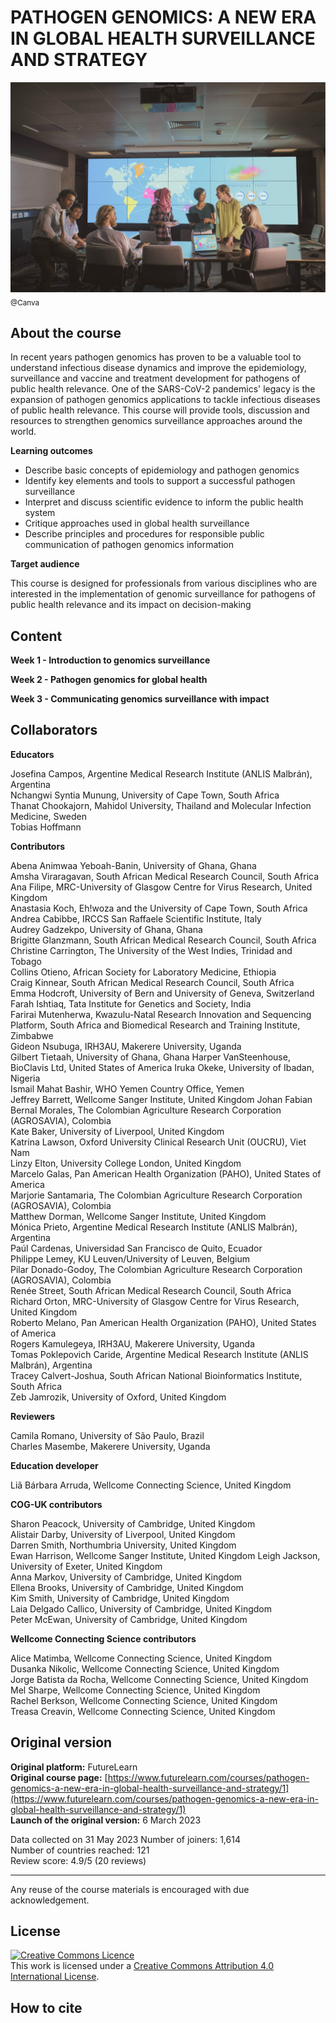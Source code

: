 # PATHOGEN GENOMICS: A NEW ERA IN GLOBAL HEALTH SURVEILLANCE AND STRATEGY

![](images/OC5_cover.jpeg)
<sub>@Canva</sub>

## About the course

In recent years pathogen genomics has proven to be a valuable tool to understand infectious disease dynamics and improve the epidemiology, surveillance and vaccine and treatment development for pathogens of public health relevance. One of the SARS-CoV-2 pandemics' legacy is the expansion of pathogen genomics applications to tackle infectious diseases of public health relevance. This course will provide tools, discussion and resources to strengthen genomics surveillance approaches around the world. 


**Learning outcomes**

* Describe basic concepts of epidemiology and pathogen genomics          
* Identify key elements and tools to support a successful pathogen surveillance           
* Interpret and discuss scientific evidence to inform the public health system          
* Critique approaches used in global health surveillance          
* Describe principles and procedures for responsible public communication of pathogen genomics information            

**Target audience**

This course is designed for professionals from various disciplines who are interested in the implementation of genomic surveillance for pathogens of public health relevance and its impact on decision-making

## Content

**Week 1 - Introduction to genomics surveillance**

**Week 2 - Pathogen genomics for global health**

**Week 3 - Communicating genomics surveillance with impact**         


## Collaborators

**Educators**     

Josefina Campos, Argentine Medical Research Institute (ANLIS Malbrán), Argentina         
Nchangwi Syntia Munung, University of Cape Town, South Africa           
Thanat Chookajorn, Mahidol University, Thailand and Molecular Infection Medicine, Sweden          
Tobias Hoffmann
             
**Contributors**             

Abena Animwaa Yeboah-Banin, University of Ghana, Ghana             
Amsha Viraragavan, South African Medical Research Council, South Africa            
Ana Filipe, MRC-University of Glasgow Centre for Virus Research, United Kingdom            
Anastasia Koch, Eh!woza and the University of Cape Town, South Africa         
Andrea Cabibbe, IRCCS San Raffaele Scientific Institute, Italy          
Audrey Gadzekpo, University of Ghana, Ghana       
Brigitte Glanzmann, South African Medical Research Council, South Africa      
Christine Carrington, The University of the West Indies, Trinidad and Tobago       
Collins Otieno, African Society for Laboratory Medicine, Ethiopia          
Craig Kinnear, South African Medical Research Council, South Africa           
Emma Hodcroft, University of Bern and University of Geneva, Switzerland           
Farah Ishtiaq, Tata Institute for Genetics and Society, India        
Farirai Mutenherwa, Kwazulu-Natal Research Innovation and Sequencing Platform, South Africa and Biomedical Research and Training Institute, Zimbabwe              
Gideon Nsubuga, IRH3AU, Makerere University, Uganda            
Gilbert Tietaah, University of Ghana, Ghana
Harper VanSteenhouse, BioClavis Ltd, United States of America
Iruka Okeke, University of Ibadan, Nigeria          
Ismail Mahat Bashir, WHO Yemen Country Office, Yemen          
Jeffrey Barrett, Wellcome Sanger Institute, United Kingdom
Johan Fabian Bernal Morales, The Colombian Agriculture Research Corporation (AGROSAVIA), Colombia             
Kate Baker, University of Liverpool, United Kingdom           
Katrina Lawson, Oxford University Clinical Research Unit (OUCRU), Viet Nam        
Linzy Elton, University College London, United Kingdom           
Marcelo Galas, Pan American Health Organization (PAHO), United States of America          
Marjorie Santamaria, The Colombian Agriculture Research Corporation (AGROSAVIA), Colombia         
Matthew Dorman, Wellcome Sanger Institute, United Kingdom          
Mónica Prieto, Argentine Medical Research Institute (ANLIS Malbrán), Argentina      
Paúl Cardenas, Universidad San Francisco de Quito, Ecuador          
Philippe Lemey, KU Leuven/University of Leuven, Belgium            
Pilar Donado-Godoy, The Colombian Agriculture Research Corporation (AGROSAVIA), Colombia        
Renée Street, South African Medical Research Council, South Africa        
Richard Orton, MRC-University of Glasgow Centre for Virus Research, United Kingdom        
Roberto Melano, Pan American Health Organization (PAHO), United States of America        
Rogers Kamulegeya, IRH3AU, Makerere University, Uganda          
Tomas Poklepovich Caride, Argentine Medical Research Institute (ANLIS Malbrán), Argentina       
Tracey Calvert-Joshua, South African National Bioinformatics Institute, South Africa        
Zeb Jamrozik, University of Oxford, United Kingdom              


**Reviewers**


Camila Romano, University of São Paulo, Brazil           
Charles Masembe, Makerere University, Uganda              


**Education developer**


Liã Bárbara Arruda, Wellcome Connecting Science, United Kingdom        
 
**COG-UK contributors**
 
Sharon Peacock, University of Cambridge, United Kingdom          
Alistair Darby, University of Liverpool, United Kingdom         
Darren Smith, Northumbria University, United Kingdom                 
Ewan Harrison, Wellcome Sanger Institute, United Kingdom
Leigh Jackson, University of Exeter, United Kingdom          
Anna Markov, University of Cambridge, United Kingdom           
Ellena Brooks, University of Cambridge, United Kingdom        
Kim Smith, University of Cambridge, United Kingdom         
Laia Delgado Callico, University of Cambridge, United Kingdom          
Peter McEwan, University of Cambridge, United Kingdom            


**Wellcome Connecting Science contributors**


Alice Matimba, Wellcome Connecting Science, United Kingdom            
Dusanka Nikolic, Wellcome Connecting Science, United Kingdom         
Jorge Batista da Rocha, Wellcome Connecting Science, United Kingdom          
Mel Sharpe, Wellcome Connecting Science, United Kingdom          
Rachel Berkson, Wellcome Connecting Science, United Kingdom         
Treasa Creavin, Wellcome Connecting Science, United Kingdom             
              
## Original version

**Original platform:** FutureLearn             
**Original course page:** [https://www.futurelearn.com/courses/pathogen-genomics-a-new-era-in-global-health-surveillance-and-strategy/1](https://www.futurelearn.com/courses/pathogen-genomics-a-new-era-in-global-health-surveillance-and-strategy/1)                           
**Launch of the original version:** 6 March 2023
 
Data collected on 31 May 2023
Number of joiners: 1,614         
Number of countries reached: 121         
Review score: 4.9/5 (20 reviews)             

******
Any reuse of the course materials is encouraged with due acknowledgement.

## License
<a rel="license" href="http://creativecommons.org/licenses/by/4.0/"><img alt="Creative Commons Licence" style="border-width:0" src="https://i.creativecommons.org/l/by/4.0/88x31.png" /></a><br />This work is licensed under a <a rel="license" href="http://creativecommons.org/licenses/by/4.0/">Creative Commons Attribution 4.0 International License</a>.

## How to cite 



